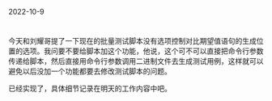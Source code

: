 2022-10-9



# 
今天和刘耀哥提了一下现在的批量测试脚本没有选项控制对比期望值语句的生成位置的选项。我问要不要给脚本加这个功能，他说，这个可不可以直接把命令行参数传递给脚本，然后直接用命令行参数调用二进制文件去生成测试用例，这样就可以避免以后没加一个功能都要去修改测试脚本的问题。

已经实现了，具体细节记录在明天的工作内容中吧。